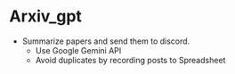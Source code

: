 # Arxiv_gpt

- Summarize papers and send them to discord.
  - Use Google Gemini API
  - Avoid duplicates by recording posts to Spreadsheet
